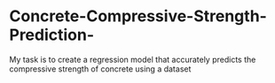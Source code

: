 # Concrete-Compressive-Strength-Prediction-
My task is to create a regression model that accurately predicts the compressive strength of concrete using a dataset
